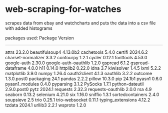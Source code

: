 # web-scraping-for-watches
scrapes data from ebay and watchcharts and puts the data into a csv file with added histograms

packages used:
Package              Version
-------------------- -----------
attrs                23.2.0
beautifulsoup4       4.13.0b2
cachetools           5.4.0
certifi              2024.6.2
charset-normalizer   3.3.2
contourpy            1.2.1
cycler               0.12.1
fonttools            4.53.0
google-auth          2.30.0
google-auth-oauthlib 1.2.0
gspread              6.1.2
gspread-dataframe    4.0.0
h11                  0.14.0
httplib2             0.22.0
idna                 3.7
kiwisolver           1.4.5
lxml                 5.2.2
matplotlib           3.9.0
numpy                1.26.4
oauth2client         4.1.3
oauthlib             3.2.2
outcome              1.3.0.post0
packaging            24.1
pandas               2.2.2
pillow               10.3.0
pip                  24.1b1
pyasn1               0.6.0
pyasn1_modules       0.4.0
pyparsing            3.1.2
PySocks              1.7.1
python-dateutil      2.9.0.post0
pytz                 2024.1
requests             2.32.3
requests-oauthlib    2.0.0
rsa                  4.9
seaborn              0.13.2
selenium             4.21.0
six                  1.16.0
sniffio              1.3.1
sortedcontainers     2.4.0
soupsieve            2.5
trio                 0.25.1
trio-websocket       0.11.1
typing_extensions    4.12.2
tzdata               2024.1
urllib3              2.2.1
wsproto              1.2.0

